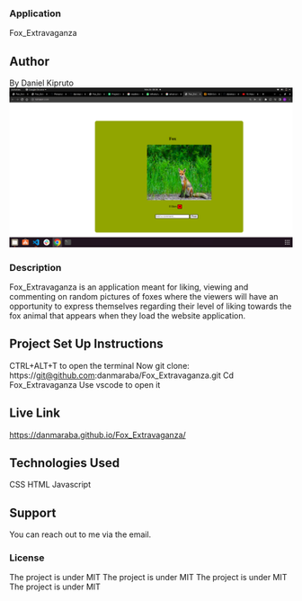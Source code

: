 ### Application
Fox_Extravaganza
## Author
 By Daniel Kipruto
 ![Screenshot](./Assets/images/Screenshot%20from%202022-06-26%2008-38-37.png)
 ### Description
 Fox_Extravaganza is an application meant for liking, viewing and commenting on random pictures of foxes where the viewers will have an opportunity to express themselves regarding their level of liking towards the fox animal that appears when they load the website application.
 ## Project Set Up Instructions
 CTRL+ALT+T to open the terminal
 Now git clone:
https://git@github.com:danmaraba/Fox_Extravaganza.git
 Cd Fox_Extravaganza
 Use vscode to open it
 ## Live Link
 https://danmaraba.github.io/Fox_Extravaganza/
 ## Technologies Used
 CSS
 HTML
 Javascript
 ## Support
 You can reach out to me via the email.
 ### License
 The project is under MIT The project is under MIT The project is under MIT The project is under MIT